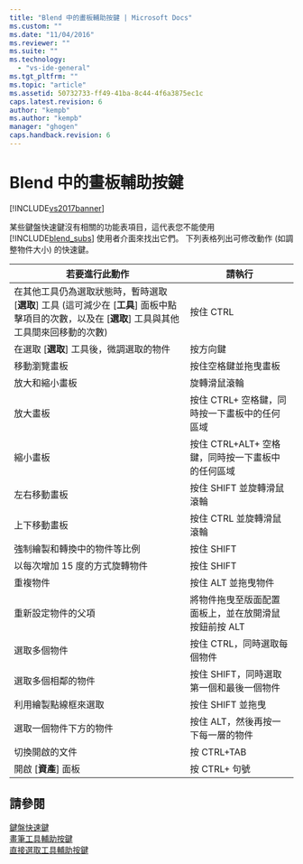 ```yaml
---
title: "Blend 中的畫板輔助按鍵 | Microsoft Docs"
ms.custom: ""
ms.date: "11/04/2016"
ms.reviewer: ""
ms.suite: ""
ms.technology: 
  - "vs-ide-general"
ms.tgt_pltfrm: ""
ms.topic: "article"
ms.assetid: 50732733-ff49-41ba-8c44-4f6a3875ec1c
caps.latest.revision: 6
author: "kempb"
ms.author: "kempb"
manager: "ghogen"
caps.handback.revision: 6
---
```

# Blend 中的畫板輔助按鍵
[!INCLUDE[vs2017banner](../code-quality/includes/vs2017banner.md)]

某些鍵盤快速鍵沒有相關的功能表項目，這代表您不能使用 [!INCLUDE[blend_subs](../debugger/includes/blend_subs_md.md)] 使用者介面來找出它們。  下列表格列出可修改動作 \(如調整物件大小\) 的快速鍵。  
  
|若要進行此動作|請執行|  
|-------------|---------|  
|在其他工具仍為選取狀態時，暫時選取 \[**選取**\] 工具 \(這可減少在 \[**工具**\] 面板中點擊項目的次數，以及在 \[**選取**\] 工具與其他工具間來回移動的次數\)|按住 CTRL|  
|在選取 \[**選取**\] 工具後，微調選取的物件|按方向鍵|  
|移動瀏覽畫板|按住空格鍵並拖曳畫板|  
|放大和縮小畫板|旋轉滑鼠滾輪|  
|放大畫板|按住 CTRL\+ 空格鍵，同時按一下畫板中的任何區域|  
|縮小畫板|按住 CTRL\+ALT\+ 空格鍵，同時按一下畫板中的任何區域|  
|左右移動畫板|按住 SHIFT 並旋轉滑鼠滾輪|  
|上下移動畫板|按住 CTRL 並旋轉滑鼠滾輪|  
|強制繪製和轉換中的物件等比例|按住 SHIFT|  
|以每次增加 15 度的方式旋轉物件|按住 SHIFT|  
|重複物件|按住 ALT 並拖曳物件|  
|重新設定物件的父項|將物件拖曳至版面配置面板上，並在放開滑鼠按鈕前按 ALT|  
|選取多個物件|按住 CTRL，同時選取每個物件|  
|選取多個相鄰的物件|按住 SHIFT，同時選取第一個和最後一個物件|  
|利用繪製點線框來選取|按住 SHIFT 並拖曳|  
|選取一個物件下方的物件|按住 ALT，然後再按一下每一層的物件|  
|切換開啟的文件|按 CTRL\+TAB|  
|開啟 \[**資產**\] 面板|按 CTRL\+ 句號|  
  
## 請參閱  
 [鍵盤快速鍵](../designers/keyboard-shortcuts-in-blend.md)   
 [畫筆工具輔助按鍵](../designers/pen-tool-modifier-keys-in-blend.md)   
 [直接選取工具輔助按鍵](../designers/direct-selection-tool-modifier-keys-in-blend.md)